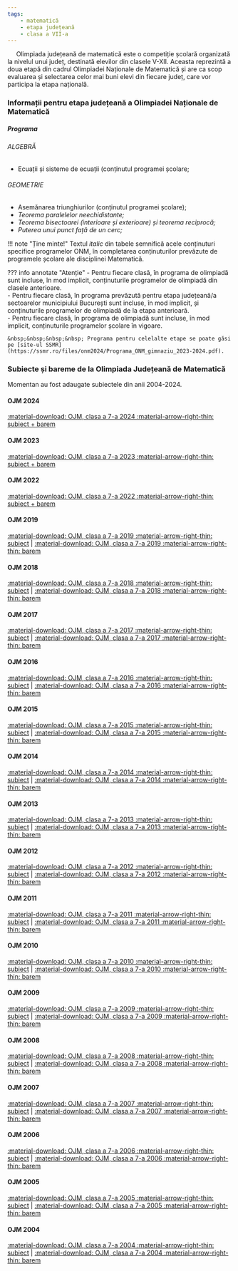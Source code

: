 ```yaml
---
tags:
    - matematică
    - etapa județeană
    - clasa a VII-a
---
```

&nbsp;&nbsp;&nbsp;&nbsp; Olimpiada județeană de matematică este o competiție școlară organizată la nivelul unui județ, destinată elevilor din clasele V-XII. Aceasta reprezintă a doua etapă din cadrul Olimpiadei Naționale de Matematică și are ca scop evaluarea și selectarea celor mai buni elevi din fiecare județ, care vor participa la etapa națională.

### Informații pentru etapa județeană a Olimpiadei Naționale de Matematică
##### Programa

###### ALGEBRĂ
* Ecuații și sisteme de ecuații (conținutul programei școlare;

###### GEOMETRIE
* Asemănarea triunghiurilor (conținutul programei școlare);
* *Teorema paralelelor neechidistante;*
* *Teorema bisectoarei (interioare și exterioare) și teorema reciprocă;*
* *Puterea unui punct față de un cerc;*

!!! note "Ține minte!"
    Textul *italic* din tabele semnifică acele conținuturi specifice programelor ONM, în completarea conținuturilor prevăzute de programele școlare ale disciplinei Matematică.

??? info annotate "Atenție"
    - Pentru fiecare clasă, în programa de olimpiadă sunt incluse, în mod implicit, conținuturile programelor de olimpiadă din clasele anterioare.  
    - Pentru fiecare clasă, în programa prevăzută pentru etapa județeană/a sectoarelor municipiului București sunt incluse, în mod implicit, și conținuturile programelor de olimpiadă de la etapa anterioară.  
    - Pentru fiecare clasă, în programa de olimpiadă sunt incluse, în mod implicit, conținuturile programelor școlare în vigoare.

    &nbsp;&nbsp;&nbsp;&nbsp; Programa pentru celelalte etape se poate găsi pe [site-ul SSMR](https://ssmr.ro/files/onm2024/Programa_ONM_gimnaziu_2023-2024.pdf).

### Subiecte și bareme de la Olimpiada Județeană de Matematică

Momentan au fost adaugate subiectele din anii 2004-2024.

#### OJM 2024
[:material-download: OJM, clasa a 7-a 2024 :material-arrow-right-thin: subiect + barem](https://github.com/woob123/SubiecteOlimpiada/raw/main/matematica/OJM/clasa%20a%20VII-a/2024/subiect_baremOJM_2024_VII.pdf)

#### OJM 2023
[:material-download: OJM, clasa a 7-a 2023 :material-arrow-right-thin: subiect + barem](https://github.com/woob123/SubiecteOlimpiada/raw/main/matematica/OJM/clasa%20a%20VII-a/2023/subiect_baremOJM_2023_VII.pdf)

#### OJM 2022
[:material-download: OJM, clasa a 7-a 2022 :material-arrow-right-thin: subiect + barem](https://github.com/woob123/SubiecteOlimpiada/raw/main/matematica/OJM/clasa%20a%20VII-a/2022/subiect_baremOJM_2022_VII.pdf)

#### OJM 2019
[:material-download: OJM, clasa a 7-a 2019 :material-arrow-right-thin: subiect](https://github.com/woob123/SubiecteOlimpiada/raw/main/matematica/OJM/clasa%20a%20VII-a/2019/subiectOJM_2019_VII.pdf) | [:material-download: OJM, clasa a 7-a 2019 :material-arrow-right-thin: barem](https://github.com/woob123/SubiecteOlimpiada/raw/main/matematica/OJM/clasa%20a%20VII-a/2019/baremOJM_2019_VII.pdf)

#### OJM 2018
[:material-download: OJM, clasa a 7-a 2018 :material-arrow-right-thin: subiect](https://github.com/woob123/SubiecteOlimpiada/raw/main/matematica/OJM/clasa%20a%20VII-a/2018/subiectOJM_2018_VII.pdf) | [:material-download: OJM, clasa a 7-a 2018 :material-arrow-right-thin: barem](https://github.com/woob123/SubiecteOlimpiada/raw/main/matematica/OJM/clasa%20a%20VII-a/2018/baremOJM_2018_VII.pdf)

#### OJM 2017
[:material-download: OJM, clasa a 7-a 2017 :material-arrow-right-thin: subiect](https://github.com/woob123/SubiecteOlimpiada/raw/main/matematica/OJM/clasa%20a%20VII-a/2017/subiectOJM_2017_VII.pdf) | [:material-download: OJM, clasa a 7-a 2017 :material-arrow-right-thin: barem](https://github.com/woob123/SubiecteOlimpiada/raw/main/matematica/OJM/clasa%20a%20VII-a/2017/baremOJM_2017_VII.pdf)

#### OJM 2016
[:material-download: OJM, clasa a 7-a 2016 :material-arrow-right-thin: subiect](https://github.com/woob123/SubiecteOlimpiada/raw/main/matematica/OJM/clasa%20a%20VII-a/2016/subiectOJM_2016_VII.pdf) | [:material-download: OJM, clasa a 7-a 2016 :material-arrow-right-thin: barem](https://github.com/woob123/SubiecteOlimpiada/raw/main/matematica/OJM/clasa%20a%20VII-a/2016/baremOJM_2016_VII.pdf)

#### OJM 2015
[:material-download: OJM, clasa a 7-a 2015 :material-arrow-right-thin: subiect](https://github.com/woob123/SubiecteOlimpiada/raw/main/matematica/OJM/clasa%20a%20VII-a/2015/subiectOJM_2015_VII.pdf) | [:material-download: OJM, clasa a 7-a 2015 :material-arrow-right-thin: barem](https://github.com/woob123/SubiecteOlimpiada/raw/main/matematica/OJM/clasa%20a%20VII-a/2015/baremOJM_2015_VII.pdf)

#### OJM 2014
[:material-download: OJM, clasa a 7-a 2014 :material-arrow-right-thin: subiect](https://github.com/woob123/SubiecteOlimpiada/raw/main/matematica/OJM/clasa%20a%20VII-a/2014/subiectOJM_2014_VII.pdf) | [:material-download: OJM, clasa a 7-a 2014 :material-arrow-right-thin: barem](https://github.com/woob123/SubiecteOlimpiada/raw/main/matematica/OJM/clasa%20a%20VII-a/2014/baremOJM_2014_VII.pdf)

#### OJM 2013
[:material-download: OJM, clasa a 7-a 2013 :material-arrow-right-thin: subiect](https://github.com/woob123/SubiecteOlimpiada/raw/main/matematica/OJM/clasa%20a%20VII-a/2013/subiectOJM_2013_VII.pdf) | [:material-download: OJM, clasa a 7-a 2013 :material-arrow-right-thin: barem](https://github.com/woob123/SubiecteOlimpiada/raw/main/matematica/OJM/clasa%20a%20VII-a/2013/baremOJM_2013_VII.pdf)

#### OJM 2012
[:material-download: OJM, clasa a 7-a 2012 :material-arrow-right-thin: subiect](https://github.com/woob123/SubiecteOlimpiada/raw/main/matematica/OJM/clasa%20a%20VII-a/2012/subiectOJM_2012_VII.pdf) | [:material-download: OJM, clasa a 7-a 2012 :material-arrow-right-thin: barem](https://github.com/woob123/SubiecteOlimpiada/raw/main/matematica/OJM/clasa%20a%20VII-a/2012/baremOJM_2012_VII.pdf)

#### OJM 2011
[:material-download: OJM, clasa a 7-a 2011 :material-arrow-right-thin: subiect](https://github.com/woob123/SubiecteOlimpiada/raw/main/matematica/OJM/clasa%20a%20VII-a/2011/subiectOJM_2011_VII.pdf) | [:material-download: OJM, clasa a 7-a 2011 :material-arrow-right-thin: barem](https://github.com/woob123/SubiecteOlimpiada/raw/main/matematica/OJM/clasa%20a%20VII-a/2011/baremOJM_2011_VII.pdf)

#### OJM 2010
[:material-download: OJM, clasa a 7-a 2010 :material-arrow-right-thin: subiect](https://github.com/woob123/SubiecteOlimpiada/raw/main/matematica/OJM/clasa%20a%20VII-a/2010/subiectOJM_2010_VII.pdf) | [:material-download: OJM, clasa a 7-a 2010 :material-arrow-right-thin: barem](https://github.com/woob123/SubiecteOlimpiada/raw/main/matematica/OJM/clasa%20a%20VII-a/2010/baremOJM_2010_VII.pdf)

#### OJM 2009
[:material-download: OJM, clasa a 7-a 2009 :material-arrow-right-thin: subiect](https://github.com/woob123/SubiecteOlimpiada/raw/main/matematica/OJM/clasa%20a%20VII-a/2009/subiectOJM_2009_VII.pdf) | [:material-download: OJM, clasa a 7-a 2009 :material-arrow-right-thin: barem](https://github.com/woob123/SubiecteOlimpiada/raw/main/matematica/OJM/clasa%20a%20VII-a/2009/baremOJM_2009_VII.pdf)

#### OJM 2008
[:material-download: OJM, clasa a 7-a 2008 :material-arrow-right-thin: subiect](https://github.com/woob123/SubiecteOlimpiada/raw/main/matematica/OJM/clasa%20a%20VII-a/2008/subiectOJM_2008_VII.pdf) | [:material-download: OJM, clasa a 7-a 2008 :material-arrow-right-thin: barem](https://github.com/woob123/SubiecteOlimpiada/raw/main/matematica/OJM/clasa%20a%20VII-a/2008/baremOJM_2008_VII.pdf)

#### OJM 2007
[:material-download: OJM, clasa a 7-a 2007 :material-arrow-right-thin: subiect](https://github.com/woob123/SubiecteOlimpiada/raw/main/matematica/OJM/clasa%20a%20VII-a/2007/subiectOJM_2007_VII.pdf) | [:material-download: OJM, clasa a 7-a 2007 :material-arrow-right-thin: barem](https://github.com/woob123/SubiecteOlimpiada/raw/main/matematica/OJM/clasa%20a%20VII-a/2007/baremOJM_2007_VII.pdf)

#### OJM 2006
[:material-download: OJM, clasa a 7-a 2006 :material-arrow-right-thin: subiect](https://github.com/woob123/SubiecteOlimpiada/raw/main/matematica/OJM/clasa%20a%20VII-a/2006/subiectOJM_2006_VII.pdf) | [:material-download: OJM, clasa a 7-a 2006 :material-arrow-right-thin: barem](https://github.com/woob123/SubiecteOlimpiada/raw/main/matematica/OJM/clasa%20a%20VII-a/2006/baremOJM_2006_VII.pdf)

#### OJM 2005
[:material-download: OJM, clasa a 7-a 2005 :material-arrow-right-thin: subiect](https://github.com/woob123/SubiecteOlimpiada/raw/main/matematica/OJM/clasa%20a%20VII-a/2005/subiectOJM_2005_VII.pdf) | [:material-download: OJM, clasa a 7-a 2005 :material-arrow-right-thin: barem](https://github.com/woob123/SubiecteOlimpiada/raw/main/matematica/OJM/clasa%20a%20VII-a/2005/baremOJM_2005_VII.pdf)

#### OJM 2004
[:material-download: OJM, clasa a 7-a 2004 :material-arrow-right-thin: subiect](https://github.com/woob123/SubiecteOlimpiada/raw/main/matematica/OJM/clasa%20a%20VII-a/2004/subiectOJM_2004_VII.pdf) | [:material-download: OJM, clasa a 7-a 2004 :material-arrow-right-thin: barem](https://github.com/woob123/SubiecteOlimpiada/raw/main/matematica/OJM/clasa%20a%20VII-a/2004/baremOJM_2004_VII.pdf)

